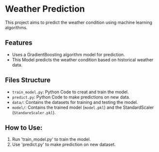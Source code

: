 # Weather Prediction

This project aims to predict the weather condition using machine learning algorithms.

## Features
- Uses a GradientBoosting algorithm model for prediction.
- This Model predicts the weather condition based on historical weather data.

## Files Structure
- `train_model.py`: Python Code to creat and train the model.
- `predict.py`: Python Code to make predictions on new data.
- `data/`: Contains the datasets for training and testing the model.
- `model/`: Contains the trained model (`model.pkl`) and the StandardScaler (`StandareScaler.pkl`).

## How to Use:
1. Run 'train_model.py' to train the model.
2. Use 'predict.py' to make prediction on new dataset.